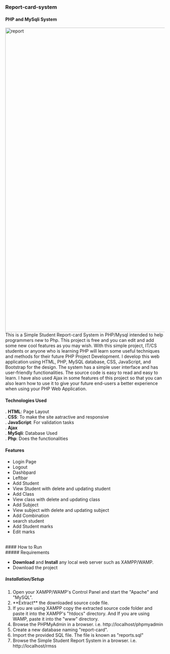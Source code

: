 ### Report-card-system
#### PHP and MySqli System
<img width="960" alt="report" src="https://github.com/Kato669/report-card-system/assets/61872740/76ca5259-3ed9-47d9-adf7-1dd9558c17a3"><br>
This is a Simple Student Report-card System in PHP/Mysql intended to help programmers new to Php. This project is free and you can edit and add some new cool features as you may wish. With this simple project, IT/CS students or anyone who is learning PHP will learn some useful techniques and methods for their future PHP Project Development. I develop this web application using HTML, PHP, MySQL database, CSS, JavaScript, and Bootstrap for the design. The system has a simple user interface and has user-friendly functionalities. The source code is easy to read and easy to learn. I have also used Ajax in some features of this project so that you can also learn how to use it to give your future end-users a better experience when using your PHP Web Application.<br>
#### Technologies Used
. <b>HTML</b>: Page Layout<br>
. <b>CSS</b>: To make the site aatractive and responsive<br>
. <b>JavaScript</b>: For validation tasks<br>
. <b>Ajax</b><br>
. <b>MySqli</b>: Database Used<br>
. <b>Php</b>: Does the functionalities<br>

#### Features
<ul>
  <li>Login Page</li>
  <li>Logout</li>
  <li>Dashbpard</li>
  <li>Leftbar</li>
  <li>Add Student</li>
  <li>View Student with delete and updating student</li>
  <li>Add Class</li>
  <li>View class with delete and updating class</li>
   <li>Add Subject</li>
   <li>View subject with delete and updating subject</li>
   <li>Add Combination</li>
   <li>search student</li>
   <li>Add Student marks</li>
   <li>Edit marks</li>
</ul><br>
#### How to Run<br>
##### Requirements <br>
<ul>
  <li><b>Download</b> and <b>Install</b> any local web server such as XAMPP/WAMP.</li>
  <li>Download the project</li>
</ul>

##### <b>Installation/Setup</b> <br>

<ol>
  <li>Open your XAMPP/WAMP's Control Panel and start the "Apache" and "MySQL".</li>
  <li>**Extract** the downloaded source code file.</li>
  <li>If you are using XAMPP copy the extracted source code folder and paste it into the XAMPP's "htdocs" directory. And If you are using WAMP, paste it into the "www" directory.</li>
  <li>Browse the PHPMyAdmin in a browser. i.e. http://localhost/phpmyadmin</li>
  <li>Create a new database naming "report-card".</li>
  <li>Import the provided SQL file. The file is known as "reports.sql"</li>
  <li>Browse the Simple Student Report System in a browser. i.e. http://localhost/rmss</li>
</ol>





